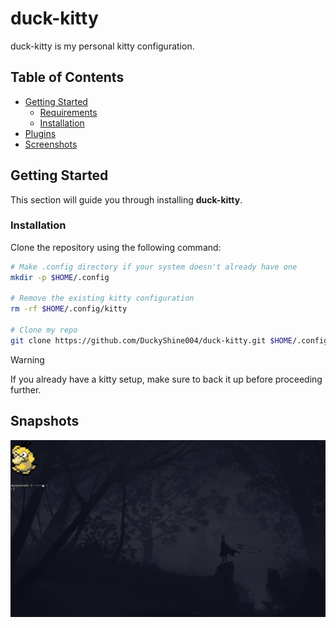# duck-kitty
duck-kitty is my personal kitty configuration.

## Table of Contents
- [Getting Started](#getting-started)
    - [Requirements](#requirements)
    - [Installation](#installation)
- [Plugins](#plugins)
- [Screenshots](#screenshots)


## Getting Started
This section will guide you through installing **duck-kitty**.

### Installation
Clone the repository using the following command:

```sh
# Make .config directory if your system doesn't already have one
mkdir -p $HOME/.config

# Remove the existing kitty configuration
rm -rf $HOME/.config/kitty

# Clone my repo
git clone https://github.com/DuckyShine004/duck-kitty.git $HOME/.config/kitty
```

> [!Warning]
> If you already have a kitty setup, make sure to back it up before proceeding further.

## Snapshots
![kitty](snapshots/kitty.png)
